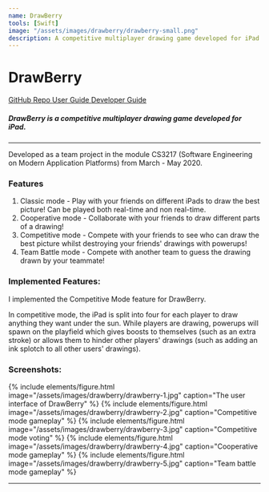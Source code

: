 ```yaml
---
name: DrawBerry
tools: [Swift]
image: "/assets/images/drawberry/drawberry-small.png"
description: A competitive multiplayer drawing game developed for iPad.
---
```


# DrawBerry

<div class="mt-3 mb-3">
  <a href="https://github.com/seeziyang/DrawBerry" class="btn btn-primary px-3" role="button">
    <i class="fab fa-github"></i> GitHub Repo
  </a>
  <a href="https://docs.google.com/document/d/1XOgJXbrhGm7kI4rVj-cud-_A1mnHD0s07V4B-ro2u74/edit" class="btn btn-primary px-3" role="button">
    <i class="fas fa-file-alt"></i> User Guide
  </a>
  <a href="https://docs.google.com/document/d/1OSs5fDka3LGaleCTMPscR_fBvY5B3jsHi_jf36ntfmU/edit" class="btn btn-primary px-3" role="button">
    <i class="fas fa-file-alt"></i> Developer Guide
  </a>
</div>

##### DrawBerry is a competitive multiplayer drawing game developed for iPad.

---

Developed as a team project in the module CS3217 (Software Engineering on Modern Application Platforms) from March - May 2020.

### Features

1. Classic mode - Play with your friends on different iPads to draw the best picture! Can be played both real-time and non real-time.
1. Cooperative mode - Collaborate with your friends to draw different parts of a drawing! 
1. Competitive mode - Compete with your friends to see who can draw the best picture whilst destroying your friends' drawings with powerups!
1. Team Battle mode - Compete with another team to guess the drawing drawn by your teammate!

### Implemented Features:

I implemented the Competitive Mode feature for DrawBerry. 

In competitive mode, the iPad is split into four for each player to draw anything they want under the sun. While players are drawing, powerups will spawn on the playfield which gives boosts to themselves (such as an extra stroke) or allows them to hinder other players' drawings (such as adding an ink splotch to all other users' drawings).

### Screenshots:

{% include elements/figure.html image="/assets/images/drawberry/drawberry-1.jpg" caption="The user interface of DrawBerry" %}
{% include elements/figure.html image="/assets/images/drawberry/drawberry-2.jpg" caption="Competitive mode gameplay" %}
{% include elements/figure.html image="/assets/images/drawberry/drawberry-3.jpg" caption="Competitive mode voting" %}
{% include elements/figure.html image="/assets/images/drawberry/drawberry-4.jpg" caption="Cooperative mode gameplay" %}
{% include elements/figure.html image="/assets/images/drawberry/drawberry-5.jpg" caption="Team battle mode gameplay" %}

---
